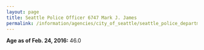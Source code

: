 ```yaml
---
layout: page
title: Seattle Police Officer 6747 Mark J. James
permalink: /information/agencies/city_of_seattle/seattle_police_department/copbook/6747/
---
```


**Age as of Feb. 24, 2016:** 46.0
